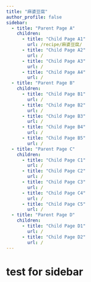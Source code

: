 ```yaml
---
title: "麻婆豆腐"
author_profile: false
sidebar:
  - title: "Parent Page A"
    children:
      - title: "Child Page A1"
        url: /recipe/麻婆豆腐/
      - title: "Child Page A2"
        url: /
      - title: "Child Page A3"
        url: /
      - title: "Child Page A4"
        url: /
  - title: "Parent Page B"
    children:
      - title: "Child Page B1"
        url: /
      - title: "Child Page B2"
        url: /
      - title: "Child Page B3"
        url: /
      - title: "Child Page B4"
        url: /
      - title: "Child Page B5"
        url: /
  - title: "Parent Page C"
    children:
      - title: "Child Page C1"
        url: /
      - title: "Child Page C2"
        url: /
      - title: "Child Page C3"
        url: /
      - title: "Child Page C4"
        url: /
      - title: "Child Page C5"
        url: /
  - title: "Parent Page D"
    children:
      - title: "Child Page D1"
        url: /
      - title: "Child Page D2"
        url: /
---
```


# test for sidebar
